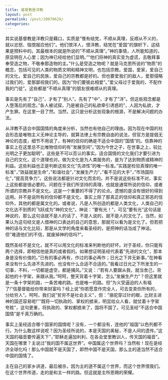 ```yaml
---
title: 基督教是洋教
layout: post
permalink: /post/20070629/
categories: 
---
```


其实说基督教是洋教只是藉口，实质是”惟有结党，不顺从真理，反顺从不义的，就以忿怒、恼恨报应他们”。他们恨洋人，恨洋教，结党在”爱国”的旗帜下，这结果是预料中的。其最根本的就是所说的”不顺从真理”。”神的事情，人所能知道的，原显明在人心里；因为神已经给他们显明。”"他们将神的真实变为虚谎，去敬拜事奉受造之物，不敬奉那造物的主。”什么是受造之物呢？就是马克思所说的”物质”的概念，包括可见的人类的物质文明和精神文明，也包括宗教。爱国，爱家，爱自己的文化，爱自己的民族，爱自己的宗教都是好的。但也要爱我们的敌人，爱那侵略过我们的，爱那鄙视我们的。因为”你们要彼此相爱”。”爱父母过于爱我的，不配作我的门徒”。这些都是”不顺从真理”的朋友很难顺从的真理。

事实是先有了”自己”，才有了”别人”。先有了”中”，才有了”洋”。但这些观念都是人堕落后的观念。”各人被试探，乃是被自己的私欲牵引诱惑的”，人因为私欲，才产生罪。在这里一目了然。当然，这只是分析这些现象的根源，不是解决问题的办法。

从洋教不适合中国国情的角度来分析，当然也有他自己的理由。因为现在中国的社会形态是唯物主义无神论主导的，就算法律上有宗教自由的说法，但官方是提倡无神论的态度，细节不用说了，有神的信仰的确是不适合中国的”国情”的。信靠神的事实上在这里总不比唯物信仰的有”发展空间”。”因为今世之子，在世事之上，较比光明之子更加聪明”。这些是不可以否认的事实。适合国情的文化我们才要引进为自己的文化，这个道理也对。做为文化是为人类服务的，是为了达到物质或精神的利益。这些利益也正是判断这些文化”先进性”的唯一标准。”实践是检验真理的唯一标准”，”效益就是生命”，”和谐社会”，”发展生产力”，”看不见的大手”，”市场国际化”，”提高竞争力”。这些说法都是针对文化而言的。并不是说这些标准不对，事实上这些都是很必要的。问题在于我们所坚持的真理，也就是通常所说的信仰，或者所谓的宗教并不是文化。这是一个重要的不得了的论点。遗憾的是没有很好的得到运用。并不是说所有的信仰都不是文化，事实上除了那真正的信仰和真正邪恶的信仰外，其他的都是属文化的。或者说，凡是人所创造的都是人类文化，人类自己的文化达不到质的飞跃成为”神的文化”。神说：”要有光！”，可见”要有光”这句话是神说的，那么这句话就不是人的话了，不是人说的，就不是人的文化了。当然，如果认为这句经文是人借神的口表达的自己的意思，那就可以看为是文化了。但若把神的话与文化比较，那是从文学的角度来看圣经的，是把神的话当成了神话。但”难道他们的不信，就废掉神的信吗?”。

既然圣经不是文化，就不可以用文化的标准来判断他的好坏。对于圣经，你只能有两个选择，即相信他是真的或者假的。如果想证明圣经代表着”先进的文化”，那本身是没有价值的。”已有的事必再有，作过的事必再作；日光之下并无新事。”在神看来没有什么先进不先进的。也没有什么合适不合适的。”我看过日光之下所发生的一切事，不料，一切都是虚空，都是捕风。”又说：:”若有人要跟从我，就当舍己，背起他的十字架，来跟从我。”呵呵，整天背着十字架，怎么”发展生产力”？但这里就是一条十字架的路，一条苦难的路。也是唯一的路。但”为义受逼迫的人有福了!”信基督能给你带来财富吗？经上说”你若愿意作完全人，可去变卖你所有的，分给穷人”。呵呵，我们说”贫穷不是社会主义”，但：”骆驼穿过针的眼，比财主进神的国还容易呢!”"既将一切执政的、掌权的掳来，明显给众人看，就仗着十字架夸胜”，这句更重，将执政的、掌权都掳来了，国将不国了。可见圣经”不适合中国国情”是千真万确的。 

事实上圣经适合哪个国家的国情呢？没有，一个都没有，连他的”祖国”以色列都不行。为什么敢这样说呢？因为圣经所说的，本是天国的奥秘，不是人间的遗传。”这天国的福音要传遍天下”，”耶稣走遍加利利，在各会堂里教训人，传天国的福音”。天国在哪里？主说过”我的国不属这世界”。中国属这个世界吗？当然啦！现在是经济全球化吗！那么中国就不是天国了，即然中国不是天国，那么主的道当然不适合中国的国情了。

主在自己的家乡讲道，最后被杀，因为主的道不属这个世界，而这个世界恨我们。在这个世界传道，走的是和主一样的路。但这就是主所恩赐的荣耀。
